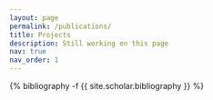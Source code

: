 ```yaml
---
layout: page
permalink: /publications/
title: Projects
description: Still working on this page
nav: true
nav_order: 1
---
```

<!-- _pages/publications.md -->
<div class="publications">

{% bibliography -f {{ site.scholar.bibliography }} %}

</div>
